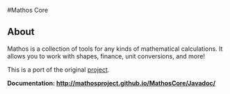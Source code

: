 #Mathos Core
## About
Mathos is a collection of tools for any kinds of mathematical calculations. It allows you to work with shapes, finance, unit conversions, and more!

This is a port of the original [project](https://github.com/MathosProject/Mathos-Project).

**Documentation: http://mathosproject.github.io/MathosCore/Javadoc/**

